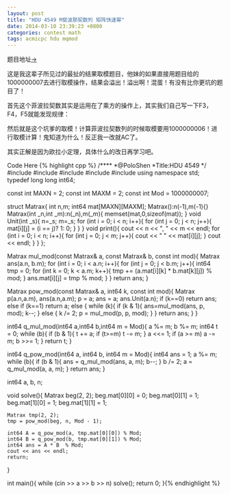 ```yaml
---
layout: post
title: "HDU 4549 M斐波那契数列 矩阵快速幂"
date: 2014-03-10 23:39:23 +0800
categories: contest math
tags: acmicpc hdu mqmod
---
```

题目地址<a title="HDU 4549" href="http://acm.hdu.edu.cn/showproblem.php?pid=4549" target="_blank">-></a>

这是我这辈子所见过的最扯的结果取模题目，他妹的如果直接用题目给的1000000007去进行取模操作，结果会溢出！溢出啊！混蛋！有没有比你更坑的题目了！

首先这个菲波拉契数其实是运用在了乘方的操作上，其实我们自己写一下F3，F4，F5就能发现规律：

然后就是这个坑爹的取模！计算菲波拉契数列的时候取模要用1000000006！进行取模计算！鬼知道为什么！反正我一改就AC了。

其实正解是因为欧拉小定理，具体什么的改日再学习吧。

Code Here
{% highlight cpp %}
/****
    *@PoloShen
    *Title:HDU 4549
    */
#include <iostream>
#include <algorithm>
#include <cstdio>
#include <string>
#include <cstring>
using namespace std;
typedef long long int64;

const int MAXN = 2;
const int MAXM = 2;
const int Mod = 1000000007;

struct Matrax{
    int n,m;
    int64 mat[MAXN][MAXM];
    Matrax():n(-1),m(-1){}
    Matrax(int _n,int _m):n(_n),m(_m){
        memset(mat,0,sizeof(mat));
    }
    void Unit(int _s){
        n=_s; m=_s;
        for (int i = 0; i < n; i++){
            for (int j = 0; j < n; j++){
                mat[i][j] = (i == j)? 1: 0;
            }
        }
    }
    void print(){
        cout << n << ", " << m << endl;
        for (int i = 0; i < n; i++){
            for (int j = 0; j < m; j++){
                cout << " " << mat[i][j];
            }
            cout << endl;
        }
    }
};

Matrax mul_mod(const Matrax& a, const Matrax& b, const int mod){
    Matrax ans(a.n, b.m);
    for (int i = 0; i < a.n; i++){
        for (int j = 0; j < b.m; j++){
            int64 tmp = 0;
            for (int k = 0; k < a.m; k++){
                tmp += (a.mat[i][k] * b.mat[k][j]) % mod;
            }
            ans.mat[i][j] = tmp % mod;
        }
    }
    return ans;
}

Matrax pow_mod(const Matrax& a, int64 k, const int mod){
    Matrax p(a.n,a.m), ans(a.n,a.m);
    p = a; ans = a;
    ans.Unit(a.n);
    if (k==0) return ans;
    else if (k==1) return a;
    else {
        while (k){
            if (k & 1){
                ans=mul_mod(ans, p, mod);
                k--;
            }
            else {
                k /= 2;
                p = mul_mod(p, p, mod);
            }
        }
        return ans;
    }
}

int64 q_mul_mod(int64 a,int64 b,int64 m = Mod){
    a %= m; b %= m;
    int64 t = 0;
    while (b){
        if (b & 1){
            t += a;
            if (t>=m) t -= m;
        }
        a <<= 1;
        if (a >= m) a -= m;
        b >>= 1;
    }
    return t;
}

int64 q_pow_mod(int64 a, int64 b, int64 m = Mod){
    int64 ans = 1;
    a %= m;
    while (b){
        if (b & 1){
            ans = q_mul_mod(ans, a, m);
            b--;
        }
        b /= 2;
        a = q_mul_mod(a, a, m);
    }
    return ans;
}

int64 a, b, n;

void solve(){
    Matrax beg(2, 2);
    beg.mat[0][0] = 0; beg.mat[0][1] = 1;
    beg.mat[1][0] = 1; beg.mat[1][1] = 1;

    Matrax tmp(2, 2);
    tmp = pow_mod(beg, n, Mod - 1);

    int64 A = q_pow_mod(a, tmp.mat[0][0]) % Mod;
    int64 B = q_pow_mod(b, tmp.mat[0][1]) % Mod;
    int64 ans = A * B  % Mod;
    cout << ans << endl;
    return;
}

int main(){
    while (cin >> a >> b >> n) solve();
    return 0;
}{% endhighlight %}
